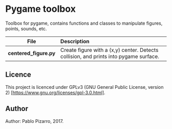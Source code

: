 # Pygame toolbox
Toolbox for pygame, contains functions and classes to manipulate figures, points, sounds, etc.

| File | Description |
| :-: | :-- |
| **centered_figure.py** | Create figure with a (x,y) center. Detects collision, and prints into pygame surface. |

## Licence
This project is licenced under GPLv3 (GNU General Public License, version 2) [https://www.gnu.org/licenses/gpl-3.0.html].

## Author
Author: Pablo Pizarro, 2017.<br>
